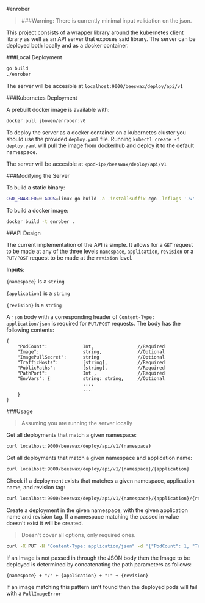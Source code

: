 #enrober

>###Warning: There is currently minimal input validation on the json.

This project consists of a wrapper library around the kubernetes client library as well as an API server that exposes said library. The server can be deployed both locally and as a docker container. 

###Local Deployment

```sh
go build
./enrober
```

The server will be accesible at `localhost:9000/beeswax/deploy/api/v1`

###Kubernetes Deployment

A prebuilt docker image is available with:
 
```sh
docker pull jbowen/enrober:v0
```

To deploy the server as a docker container on a kubernetes cluster you should use the provided `deploy.yaml` file. Running `kubectl create -f deploy.yaml` will pull the image from dockerhub and deploy it to the default namespace.

The server will be accesible at `<pod-ip>/beeswax/deploy/api/v1`

###Modifying the Server

To build a static binary:

```sh
CGO_ENABLED=0 GOOS=linux go build -a -installsuffix cgo -ldflags '-w' -o enrober .
```

To build a docker image:

```sh
docker build -t enrober .
```

##API Design

The current implementation of the API is simple. It allows for a `GET` request to be made at any of the three levels `namespace`, `application`, `revision` or a `PUT/POST` request to be made at the `revision` level. 

**Inputs:** 

`{namespace}` is a `string`

`{application}` is a `string`

`{revision}` is a `string`

A `json` body with a corresponding header of `Content-Type: application/json` is required for `PUT/POST` requests. The body has the following contents:

```
{
	"PodCount": 			Int,  				//Required 
	"Image":				string, 			//Optional
	"ImagePullSecret":		string				//Optional
	"TrafficHosts": 		[string],			//Required
	"PublicPaths":  		[string],			//Required 
	"PathPort": 			Int	,				//Required
	"EnvVars": { 			string: string,		//Optional
	    					...,
				 			...
	}
}
```

###Usage

> Assuming you are running the server locally

Get all deployments that match a given namespace:

```sh
curl localhost:9000/beeswax/deploy/api/v1/{namespace}
```

Get all deployments that match a given namespace and application name:

```sh
curl localhost:9000/beeswax/deploy/api/v1/{namespace}/{application}
```

Check if a deployment exists that matches a given namespace, application name, and revision tag:

```sh
curl localhost:9000/beeswax/deploy/api/v1/{namespace}/{application}/{revision}
```

Create a deployment in the given namespace, with the given application name and revision tag. If a namespace matching the passed in value doesn't exist it will be created. 

>Doesn't cover all options, only required ones.

```sh
curl -X PUT -H "Content-Type: application/json" -d '{"PodCount": 1, "TrafficHosts": ["test.k8s.local"], "PublicPaths": ["/app"], "PathPort": 9000}' "http://localhost:9000/beeswax/deploy/api/v1/{namespace}/{application}/{revision}"
```

If an Image is not passed in through the JSON body then the Image to be deployed is determined by concatenating the path parameters as follows:

```
{namespace} + "/" + {application} + ":" + {revision}
```

If an image matching this pattern isn't found then the deployed pods will fail with a `PullImageError` 
